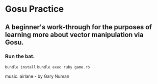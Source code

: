 # Gosu Practice

## A beginner's work-through for the purposes of learning more about vector manipulation via Gosu.

### Run the bat.

`bundle install`
`bundle exec ruby game.rb` 

music: airlane - by Gary Numan
